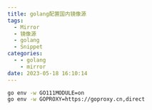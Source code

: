 ```yaml
---
title: golang配置国内镜像源
tags:
  - Mirror
  - 镜像源
  - golang
  - Snippet
categories:
  - - golang
    - mirror
date: 2023-05-18 16:10:14
---
```



```bash
go env -w GO111MODULE=on
go env -w GOPROXY=https://goproxy.cn,direct
```

